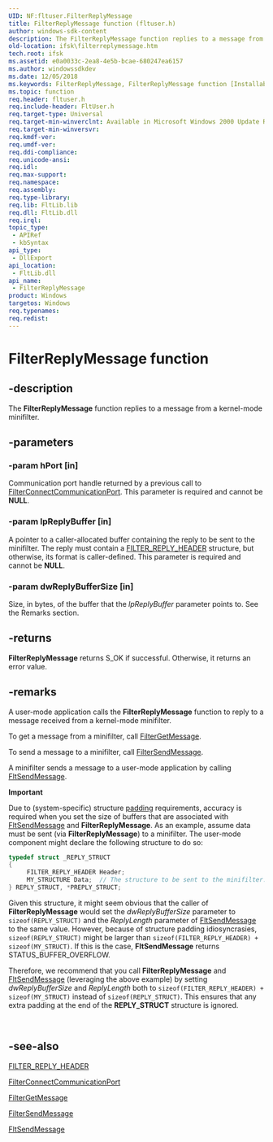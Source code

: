 ```yaml
---
UID: NF:fltuser.FilterReplyMessage
title: FilterReplyMessage function (fltuser.h)
author: windows-sdk-content
description: The FilterReplyMessage function replies to a message from a kernel-mode minifilter.
old-location: ifsk\filterreplymessage.htm
tech.root: ifsk
ms.assetid: e0a0033c-2ea8-4e5b-bcae-680247ea6157
ms.author: windowssdkdev
ms.date: 12/05/2018
ms.keywords: FilterReplyMessage, FilterReplyMessage function [Installable File System Drivers], FltWin32ApiRef_f89f529e-8396-4f15-ae63-6497c92aab1a.xml, fltuser/FilterReplyMessage, ifsk.filterreplymessage
ms.topic: function
req.header: fltuser.h
req.include-header: FltUser.h
req.target-type: Universal
req.target-min-winverclnt: Available in Microsoft Windows 2000 Update Rollup 1 for SP4, Windows XP SP2, Windows Server 2003 SP1, and later operating systems. Not available in Windows 2000 SP4 and earlier operating systems.
req.target-min-winversvr: 
req.kmdf-ver: 
req.umdf-ver: 
req.ddi-compliance: 
req.unicode-ansi: 
req.idl: 
req.max-support: 
req.namespace: 
req.assembly: 
req.type-library: 
req.lib: FltLib.lib
req.dll: FltLib.dll
req.irql: 
topic_type:
 - APIRef
 - kbSyntax
api_type:
 - DllExport
api_location:
 - FltLib.dll
api_name:
 - FilterReplyMessage
product: Windows
targetos: Windows
req.typenames: 
req.redist: 
---
```


# FilterReplyMessage function


## -description


The <b>FilterReplyMessage</b> function replies to a message from a kernel-mode minifilter. 


## -parameters




### -param hPort [in]

Communication port handle returned by a previous call to <a href="https://msdn.microsoft.com/294783f2-2cbf-4eea-82ae-a396c62f911a">FilterConnectCommunicationPort</a>. This parameter is required and cannot be <b>NULL</b>. 


### -param lpReplyBuffer [in]

A pointer to a caller-allocated buffer containing the reply to be sent to the minifilter. The reply must contain a <a href="https://msdn.microsoft.com/2765ccb0-3389-4962-8a7d-8080cb3c8806">FILTER_REPLY_HEADER</a> structure, but otherwise, its format is caller-defined. This parameter is required and cannot be <b>NULL</b>. 


### -param dwReplyBufferSize [in]

Size, in bytes, of the buffer that the <i>lpReplyBuffer</i> parameter points to. See the Remarks section.


## -returns



<b>FilterReplyMessage</b> returns S_OK if successful. Otherwise, it returns an error value. 




## -remarks



A user-mode application calls the <b>FilterReplyMessage</b> function to reply to a message received from a kernel-mode minifilter. 

To get a message from a minifilter, call <a href="https://msdn.microsoft.com/2738e237-835c-471f-9129-26c4da5fe839">FilterGetMessage</a>. 

To send a message to a minifilter, call <a href="https://msdn.microsoft.com/e0a5d790-280d-43ff-a170-14b28b3da02a">FilterSendMessage</a>. 

A minifilter sends a message to a user-mode application by calling <a href="https://msdn.microsoft.com/83e8389f-1960-4fe0-9a33-526311ecba82">FltSendMessage</a>. 

<div class="alert"><b>Important</b>  <p class="note">Due to (system-specific) structure <a href="https://msdn.microsoft.com/139a10e9-203b-499b-9291-8537eae9189c">padding</a> requirements, accuracy is required when you set the size of buffers that are associated with <a href="https://msdn.microsoft.com/83e8389f-1960-4fe0-9a33-526311ecba82">FltSendMessage</a> and <b>FilterReplyMessage</b>. As an example, assume data must be sent (via <b>FilterReplyMessage</b>) to a minifilter.  The user-mode component might declare the following structure to do so:


```cpp
typedef struct _REPLY_STRUCT
{
     FILTER_REPLY_HEADER Header;
     MY_STRUCTURE Data;  // The structure to be sent to the minifilter.
} REPLY_STRUCT, *PREPLY_STRUCT;
```


<p class="note">Given this structure, it might seem obvious that the caller of <b>FilterReplyMessage</b> would set the <i>dwReplyBufferSize</i> parameter to <code>sizeof(REPLY_STRUCT)</code> and the <i>ReplyLength</i> parameter of <a href="https://msdn.microsoft.com/83e8389f-1960-4fe0-9a33-526311ecba82">FltSendMessage</a> to the same value.  However, because of structure padding idiosyncrasies, <code>sizeof(REPLY_STRUCT)</code> might be larger than <code>sizeof(FILTER_REPLY_HEADER) + sizeof(MY_STRUCT)</code>.  If this is the case, <b>FltSendMessage</b> returns STATUS_BUFFER_OVERFLOW.

<p class="note">Therefore, we recommend that you call <b>FilterReplyMessage</b> and <a href="https://msdn.microsoft.com/83e8389f-1960-4fe0-9a33-526311ecba82">FltSendMessage</a> (leveraging the above example) by setting <i>dwReplyBufferSize</i> and <i>ReplyLength</i> both to <code>sizeof(FILTER_REPLY_HEADER) + sizeof(MY_STRUCT)</code> instead of <code>sizeof(REPLY_STRUCT)</code>. This ensures that any extra padding at the end of the <b>REPLY_STRUCT</b> structure is ignored.

</div>
<div> </div>



## -see-also




<a href="https://msdn.microsoft.com/2765ccb0-3389-4962-8a7d-8080cb3c8806">FILTER_REPLY_HEADER</a>



<a href="https://msdn.microsoft.com/294783f2-2cbf-4eea-82ae-a396c62f911a">FilterConnectCommunicationPort</a>



<a href="https://msdn.microsoft.com/2738e237-835c-471f-9129-26c4da5fe839">FilterGetMessage</a>



<a href="https://msdn.microsoft.com/e0a5d790-280d-43ff-a170-14b28b3da02a">FilterSendMessage</a>



<a href="https://msdn.microsoft.com/83e8389f-1960-4fe0-9a33-526311ecba82">FltSendMessage</a>
 

 

